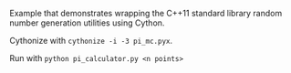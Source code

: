 Example that demonstrates wrapping the C++11 standard library random number generation utilities using Cython.

Cythonize with `cythonize -i -3 pi_mc.pyx`.

Run with `python pi_calculator.py <n points>`
